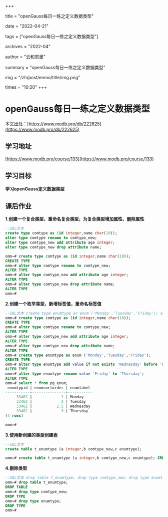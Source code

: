 +++

title = "openGauss每日一练之定义数据类型" 

date = "2022-04-21" 

tags = ["openGauss每日一练之定义数据类型"] 

archives = "2022-04" 

author = "云和恩墨" 

summary = "openGauss每日一练之定义数据类型"

img = "/zh/post/enmo/title/img.png" 

times = "10:20"
+++

# openGauss每日一练之定义数据类型

本文出处：[https://www.modb.pro/db/222625](https://www.modb.pro/db/222625)

## 学习地址

[https://www.modb.pro/course/133](https://www.modb.pro/course/133)

## 学习目标

**学习openGauss定义数据类型**

## 课后作业

**1.创建一个复合类型，重命名复合类型，为复合类型增加属性、删除属性**

```sql
--SQL文本
create type comtype as (id integer,name char(10));
alter type comtype rename to comtype_new;
alter type comtype_new add attribute age integer;
alter type comtype_new drop attribute name;

omm=# create type comtype as (id integer,name char(10));
CREATE TYPE
omm=# alter type comtype rename to comtype_new;
ALTER TYPE
omm=# alter type comtype_new add attribute age integer;
ALTER TYPE
omm=# alter type comtype_new drop attribute name;
ALTER TYPE
omm=# 

```

**2.创建一个枚举类型，新增标签值，重命名标签值**

```sql
--SQL文本 create type enumtype as enum ('Monday','Tuesday','Friday'); alter type enumtype add value if not exists 'Wednesday' before 'Friday'; alter type enumtype rename value 'Friday' to 'Thursday'; select * from pg_enum; 
omm=# create type comtype as (id integer,name char(10));
CREATE TYPE
omm=# alter type comtype rename to comtype_new;
ALTER TYPE
omm=# alter type comtype_new add attribute age integer;
ALTER TYPE
omm=# alter type comtype_new drop attribute name;
ALTER TYPE
omm=# create type enumtype as enum ('Monday','Tuesday','Friday');
CREATE TYPE
omm=# alter type enumtype add value if not exists 'Wednesday' before 'Friday';
ALTER TYPE
omm=# alter type enumtype rename value 'Friday' to 'Thursday';
ALTER TYPE
omm=# select * from pg_enum;
 enumtypid | enumsortorder | enumlabel 
-----------+---------------+-----------
     33462 |             1 | Monday
     33462 |             2 | Tuesday
     33462 |           2.5 | Wednesday
     33462 |             3 | Thursday
(4 rows)

omm=# 
```

**3.使用新创建的类型创建表**

```sql
--SQL文本
create table t_enumtype (a integer,b comtype_new,c enumtype);

omm=# create table t_enumtype (a integer,b comtype_new,c enumtype); CREATE TABLE omm=#  
```

**4.删除类型**

```sql
--SQL文本 drop table t_enumtype; drop type comtype_new; drop type enumtype; 
omm=# drop table t_enumtype;
DROP TABLE
omm=# drop type comtype_new;
DROP TYPE
omm=# drop type enumtype;
DROP TYPE
omm=# 
```
